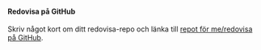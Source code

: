 #### Redovisa på GitHub

Skriv något kort om ditt redovisa-repo och länka till [repot för me/redovisa på GitHub](https://github.com/EFredling/designv2).
